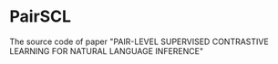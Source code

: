 # PairSCL
The source code of paper "PAIR-LEVEL SUPERVISED CONTRASTIVE LEARNING FOR NATURAL LANGUAGE INFERENCE"
